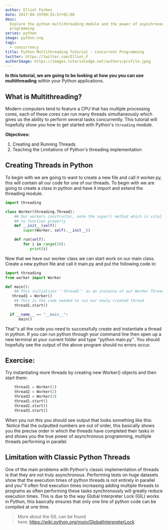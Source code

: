 ```yaml
---
author: Elliot Forbes
date: 2017-04-15T09:55:57+01:00
desc:
  Explore the python multithreading module and the power of asynchronous
  programming
series: python
image: python.svg
tags:
  - concurrency
title: Python Multithreading Tutorial - Concurrent Programming
twitter: https://twitter.com/Elliot_F
authorImage: https://images.tutorialedge.net/authors/profile.jpeg
---
```


**In this tutorial, we are going to be looking at how you you can use multithreading** within your Python applications. 

## What is Multithreading?

Modern computers tend to feature a CPU that has multiple processing cores, each
of these cores can run many threads simultaneously which gives us the ability to
perform several tasks concurrently. This tutorial will hopefully show you how to
get started with Python's `threading` module.

**Objectives:**

1. Creating and Running Threads
2. Teaching the Limitations of Python's threading implementation

## Creating Threads in Python

<p>To begin with we are going to want to create a new file and call it worker.py, this will contain all our code for one of our threads. To begin with we are going to create a class in python and have it import and extend the threading module.</p>

```python
import threading

class Worker(threading.Thread):
    ## Our workers constructor, note the super() method which is vital if we want this
    ## to function properly
    def __init__(self):
        super(Worker, self).__init__()

    def run(self):
        for i in range(10):
           print(i)
```

<p>Now that we have our worker class we can start work on our main class. Create a new python file and call it main.py and put the following code in:</p>

```python
import threading
from worker import Worker

def main():
    ## This initializes ''thread1'' as an instance of our Worker Thread
   thread1 = Worker()
    ## This is the code needed to run our newly created thread
    thread1.start()

  if __name__ == "__main__":
      main()
```

<p>That''s all the code you need to successfully create and instantiate a thread in python. If you can run python through your command line then open up a new terminal at your current folder and type ''python main.py''. You should hopefully see the output of the above program should no errors occur.</p>

## Exercise:

<p>Try instantiating more threads by creating new Worker() objects and then start them:</p>

```python
    thread1 = Worker(1)
    thread2 = Worker(2)
    thread3 = Worker(3)
    thread1.start()
    thread2.start()
    thread3.start()
```

<p>When you run this you should see output that looks something like this:  Notice that the outputted numbers are out of order, this basically shows you the precise order in which the threads have completed their tasks in and shows you the true power of asynchronous programming, multiple threads performing in parallel.</p>

## Limitation with Classic Python Threads

One of the main problems with Python's classic implementation of threads is that
they are not truly asynchronous. Performing tests on huge datasets show that the
execution times of python threads is not entirely in parallel and you''ll often
find execution times increasing adding multiple threads to programs as often
performing these tasks synchronously will greatly reduce execution times. This
is due to the way Global Interpreter Lock (GIL) works in Python, this basically
ensures that only one line of python code can be compiled at one time.

> More about the GIL can be found
> here: <a href="https://wiki.python.org/moin/GlobalInterpreterLock">https://wiki.python.org/moin/GlobalInterpreterLock</a>
